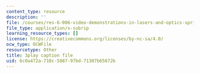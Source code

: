 ```yaml
---
content_type: resource
description: ''
file: /courses/res-6-006-video-demonstrations-in-lasers-and-optics-spring-2008/6c0a472a710c588797bd71307b65672b_LixwAXsN8vg.vtt
file_type: application/x-subrip
learning_resource_types: []
license: https://creativecommons.org/licenses/by-nc-sa/4.0/
ocw_type: OCWFile
resourcetype: Other
title: 3play caption file
uid: 6c0a472a-710c-5887-97bd-71307b65672b
---
```

